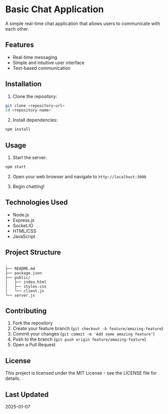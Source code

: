 # Basic Chat Application

A simple real-time chat application that allows users to communicate with each other.

## Features

- Real-time messaging
- Simple and intuitive user interface
- Text-based communication

## Installation

1. Clone the repository:
```bash
git clone <repository-url>
cd <repository-name>
```

2. Install dependencies:
```bash
npm install
```

## Usage

1. Start the server:
```bash
npm start
```

2. Open your web browser and navigate to `http://localhost:3000`

3. Begin chatting!

## Technologies Used

- Node.js
- Express.js
- Socket.IO
- HTML/CSS
- JavaScript

## Project Structure

```
.
├── README.md
├── package.json
├── public/
│   ├── index.html
│   ├── styles.css
│   └── client.js
└── server.js
```

## Contributing

1. Fork the repository
2. Create your feature branch (`git checkout -b feature/amazing-feature`)
3. Commit your changes (`git commit -m 'Add some amazing feature'`)
4. Push to the branch (`git push origin feature/amazing-feature`)
5. Open a Pull Request

## License

This project is licensed under the MIT License - see the LICENSE file for details.

## Last Updated

2025-01-07
